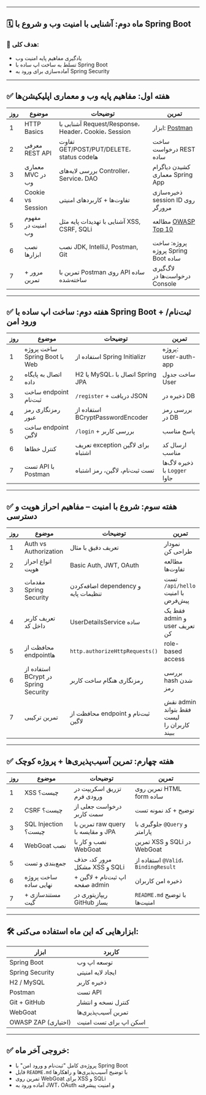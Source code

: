 
---

## 🗓️ ماه دوم: آشنایی با امنیت وب و شروع با Spring Boot

### 🎯 هدف کلی:

* یادگیری مفاهیم پایه امنیت وب
* تسلط به ساخت اپ ساده با Spring Boot
* آماده‌سازی برای ورود به Spring Security

---

## ✅ **هفته اول: مفاهیم پایه وب و معماری اپلیکیشن‌ها**

| روز | موضوع | توضیحات | تمرین |
| --- | ----------------- | --------------------------------------------------- | ----------------------------------------- |
| 1 | HTTP Basics | آشنایی با Request/Response، Header، Cookie، Session | ابزار: [Postman](https://www.postman.com) |
| 2 | معرفی REST API | تفاوت GET/POST/PUT/DELETE، status codeها | ساخت درخواست REST ساده |
| 3 | معماری MVC در وب | بررسی لایه‌های Controller، Service، DAO | کشیدن دیاگرام معماری Spring App |
| 4 | Cookie vs Session | تفاوت‌ها + کاربردهای امنیتی | ذخیره‌سازی session ID روی مرورگر |
| 5 | مفهوم امنیت در وب | آشنایی با تهدیدات پایه مثل XSS, CSRF, SQLi | مطالعه [OWASP Top 10](https://owasp.org) |
| 6 | نصب ابزارها | نصب JDK, IntelliJ, Postman, Git | پروژه: ساخت پروژه Spring Boot ساده |
| 7 | مرور + تمرین | تمرین با Postman روی API ساده ساخته‌شده | لاگ‌گیری درخواست‌ها در Console |

---

## ✅ **هفته دوم: ساخت اپ ساده با Spring Boot + ثبت‌نام/ورود امن**

| روز | موضوع | توضیحات | تمرین |
| --- | ----------------------------- | --------------------------------- | ----------------------------- |
| 1 | ساخت پروژه Spring Boot با Web | استفاده از Spring Initializr | پروژه: user-auth-app |
| 2 | اتصال به پایگاه داده | H2 یا MySQL، اتصال با Spring JPA | ساخت جدول User |
| 3 | ساخت endpoint ثبت‌نام | `/register` + دریافت JSON | ذخیره در DB |
| 4 | رمزنگاری رمز عبور | استفاده از BCryptPasswordEncoder | بررسی رمز در DB |
| 5 | ساخت endpoint لاگین | `/login` + بررسی کاربر | پاسخ مناسب |
| 6 | کنترل خطاها | تعریف exception برای لاگین اشتباه | ارسال کد مناسب |
| 7 | تست API با Postman | تست ثبت‌نام، لاگین، رمز اشتباه | ذخیره لاگ‌ها با `Logger` جاوا |

---

## ✅ **هفته سوم: شروع با امنیت – مفاهیم احراز هویت و دسترسی**

| روز | موضوع | توضیحات | تمرین |
| --- | ------------------------------------ | ------------------------------------ | ------------------------------------------ |
| 1 | Auth vs Authorization | تعریف دقیق با مثال | نمودار طراحی کن |
| 2 | انواع احراز هویت | Basic Auth, JWT, OAuth | مطالعه تفاوت‌ها |
| 3 | مقدمات Spring Security | اضافه‌کردن dependency و تنظیمات پایه | تست `/api/hello` با امنیت پیش‌فرض |
| 4 | تعریف کاربر داخل کد | UserDetailsService ساده | فقط یک admin و user تعریف کن |
| 5 | محافظت از endpointها | `http.authorizeHttpRequests()` | role-based access |
| 6 | استفاده از BCrypt در Spring Security | رمزنگاری هنگام ساخت کاربر | بررسی hash شدن رمز |
| 7 | تمرین ترکیبی | محافظت از endpoint ثبت‌نام و لاگین | نقش admin فقط بتواند لیست کاربران را ببیند |

---

## ✅ **هفته چهارم: تمرین آسیب‌پذیری‌ها + پروژه کوچک**

| روز | موضوع | توضیحات | تمرین |
| --- | --------------------- | ---------------------------------- | ------------------------------------ |
| 1 | XSS چیست؟ | تزریق اسکریپت در ورودی فرم | تمرین روی HTML form ساده |
| 2 | CSRF چیست؟ | درخواست جعلی از سمت کاربر | توضیح + کد نمونه تست |
| 3 | SQL Injection چیست؟ | تمرین با raw query و مقایسه با JPA | جلوگیری با `@Query` و پارامتر |
| 4 | WebGoat نصب | نصب و کار با WebGoat | تمرین XSS و SQLi در WebGoat |
| 5 | جمع‌بندی و تست | مرور کد، حذف مشکل XSS و SQLi | استفاده از `@Valid`، `BindingResult` |
| 6 | ساخت پروژه نهایی ساده | اپ ثبت‌نام + لاگین + صفحه admin | ذخیره امن کاربران |
| 7 | مستندسازی + گیت | ریپازیتوری در GitHub بساز | `README.md` با توضیح امنیت‌ها |

---

## 🛠 ابزارهایی که این ماه استفاده می‌کنی:

| ابزار | کاربرد |
| ------------------- | ---------------------- |
| Spring Boot | توسعه اپ وب |
| Spring Security | ایجاد لایه امنیتی |
| H2 / MySQL | ذخیره کاربر |
| Postman | تست API |
| Git + GitHub | کنترل نسخه و انتشار |
| WebGoat | تمرین آسیب‌پذیری‌ها |
| OWASP ZAP (اختیاری) | اسکن اپ برای تست امنیت |

---

## ✅ خروجی آخر ماه:

* پروژه‌ی کامل "ثبت‌نام و ورود امن" با Spring Boot
* فایل `README.md` با توضیح آسیب‌پذیری‌ها و راهکارها
* تمرین روی WebGoat برای XSS و SQLi
* آماده ورود به JWT، OAuth و امنیت پیشرفته
